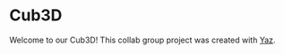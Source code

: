# Cub3D

Welcome to our Cub3D!
This collab group project was created with [Yaz](https://github.com/Y4ZK4Y).
